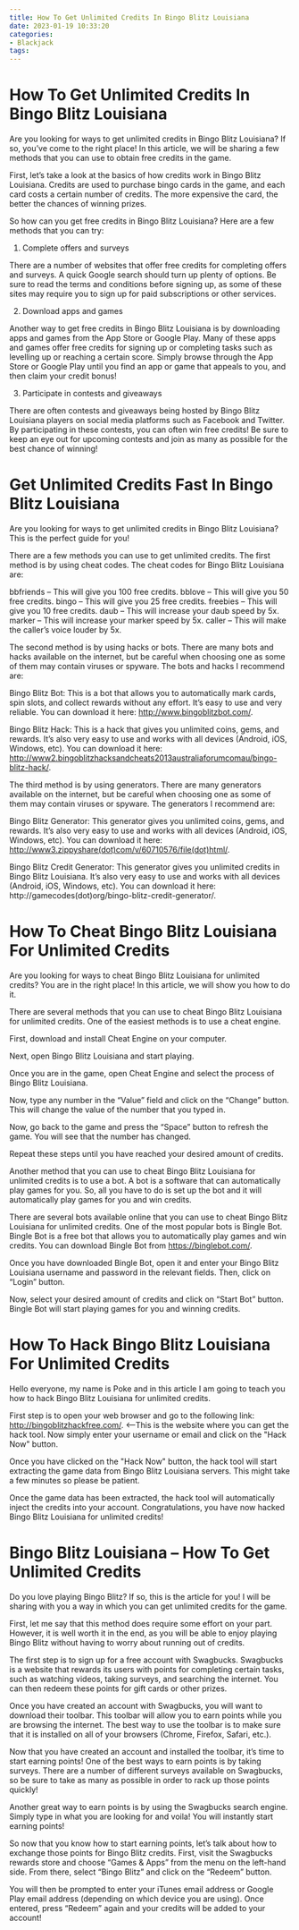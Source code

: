```yaml
---
title: How To Get Unlimited Credits In Bingo Blitz Louisiana 
date: 2023-01-19 10:33:20
categories:
- Blackjack
tags:
---
```



#  How To Get Unlimited Credits In Bingo Blitz Louisiana 

Are you looking for ways to get unlimited credits in Bingo Blitz Louisiana? If so, you’ve come to the right place! In this article, we will be sharing a few methods that you can use to obtain free credits in the game.

First, let’s take a look at the basics of how credits work in Bingo Blitz Louisiana. Credits are used to purchase bingo cards in the game, and each card costs a certain number of credits. The more expensive the card, the better the chances of winning prizes.

So how can you get free credits in Bingo Blitz Louisiana? Here are a few methods that you can try:

1. Complete offers and surveys

There are a number of websites that offer free credits for completing offers and surveys. A quick Google search should turn up plenty of options. Be sure to read the terms and conditions before signing up, as some of these sites may require you to sign up for paid subscriptions or other services.

2. Download apps and games

Another way to get free credits in Bingo Blitz Louisiana is by downloading apps and games from the App Store or Google Play. Many of these apps and games offer free credits for signing up or completing tasks such as levelling up or reaching a certain score. Simply browse through the App Store or Google Play until you find an app or game that appeals to you, and then claim your credit bonus!

3. Participate in contests and giveaways

There are often contests and giveaways being hosted by Bingo Blitz Louisiana players on social media platforms such as Facebook and Twitter. By participating in these contests, you can often win free credits! Be sure to keep an eye out for upcoming contests and join as many as possible for the best chance of winning!

#  Get Unlimited Credits Fast In Bingo Blitz Louisiana 

Are you looking for ways to get unlimited credits in Bingo Blitz Louisiana? This is the perfect guide for you!

There are a few methods you can use to get unlimited credits. The first method is by using cheat codes. The cheat codes for Bingo Blitz Louisiana are:

bbfriends – This will give you 100 free credits.
bblove – This will give you 50 free credits.
bingo – This will give you 25 free credits.
freebies – This will give you 10 free credits.
daub – This will increase your daub speed by 5x.
marker – This will increase your marker speed by 5x.
caller – This will make the caller’s voice louder by 5x.


The second method is by using hacks or bots. There are many bots and hacks available on the internet, but be careful when choosing one as some of them may contain viruses or spyware. The bots and hacks I recommend are:


Bingo Blitz Bot: This is a bot that allows you to automatically mark cards, spin slots, and collect rewards without any effort. It’s easy to use and very reliable. You can download it here: http://www.bingoblitzbot.com/.

Bingo Blitz Hack: This is a hack that gives you unlimited coins, gems, and rewards. It’s also very easy to use and works with all devices (Android, iOS, Windows, etc). You can download it here: http://www2.bingoblitzhacksandcheats2013australiaforumcomau/bingo-blitz-hack/.




The third method is by using generators. There are many generators available on the internet, but be careful when choosing one as some of them may contain viruses or spyware. The generators I recommend are:

Bingo Blitz Generator: This generator gives you unlimited coins, gems, and rewards. It’s also very easy to use and works with all devices (Android, iOS, Windows, etc). You can download it here: http://www3.zippyshare(dot)com/v/60710576/file(dot)html/.

Bingo Blitz Credit Generator: This generator gives you unlimited credits in Bingo Blitz Louisiana. It’s also very easy to use and works with all devices (Android, iOS, Windows, etc). You can download it here: http://gamecodes(dot)org/bingo-blitz-credit-generator/.

#  How To Cheat Bingo Blitz Louisiana For Unlimited Credits 

Are you looking for ways to cheat Bingo Blitz Louisiana for unlimited credits? You are in the right place! In this article, we will show you how to do it.

There are several methods that you can use to cheat Bingo Blitz Louisiana for unlimited credits. One of the easiest methods is to use a cheat engine.

First, download and install Cheat Engine on your computer.

Next, open Bingo Blitz Louisiana and start playing.

Once you are in the game, open Cheat Engine and select the process of Bingo Blitz Louisiana.

Now, type any number in the “Value” field and click on the “Change” button. This will change the value of the number that you typed in.

Now, go back to the game and press the “Space” button to refresh the game. You will see that the number has changed.

Repeat these steps until you have reached your desired amount of credits.

Another method that you can use to cheat Bingo Blitz Louisiana for unlimited credits is to use a bot. A bot is a software that can automatically play games for you. So, all you have to do is set up the bot and it will automatically play games for you and win credits.

There are several bots available online that you can use to cheat Bingo Blitz Louisiana for unlimited credits. One of the most popular bots is Bingle Bot. Bingle Bot is a free bot that allows you to automatically play games and win credits. You can download Bingle Bot from https://binglebot.com/.


 Once you have downloaded Bingle Bot, open it and enter your Bingo Blitz Louisiana username and password in the relevant fields. Then, click on “Login” button.

 Now, select your desired amount of credits and click on “Start Bot” button. Bingle Bot will start playing games for you and winning credits.



#  How To Hack Bingo Blitz Louisiana For Unlimited Credits 

Hello everyone, my name is Poke and in this article I am going to teach you how to hack Bingo Blitz Louisiana for unlimited credits. 

First step is to open your web browser and go to the following link: http://bingoblitzhackfree.com/. <--This is the website where you can get the hack tool. Now simply enter your username or email and click on the "Hack Now" button.

Once you have clicked on the "Hack Now" button, the hack tool will start extracting the game data from Bingo Blitz Louisiana servers. This might take a few minutes so please be patient.

Once the game data has been extracted, the hack tool will automatically inject the credits into your account. Congratulations, you have now hacked Bingo Blitz Louisiana for unlimited credits!

#  Bingo Blitz Louisiana – How To Get Unlimited Credits

Do you love playing Bingo Blitz? If so, this is the article for you! I will be sharing with you a way in which you can get unlimited credits for the game.

First, let me say that this method does require some effort on your part. However, it is well worth it in the end, as you will be able to enjoy playing Bingo Blitz without having to worry about running out of credits.

The first step is to sign up for a free account with Swagbucks. Swagbucks is a website that rewards its users with points for completing certain tasks, such as watching videos, taking surveys, and searching the internet. You can then redeem these points for gift cards or other prizes.

Once you have created an account with Swagbucks, you will want to download their toolbar. This toolbar will allow you to earn points while you are browsing the internet. The best way to use the toolbar is to make sure that it is installed on all of your browsers (Chrome, Firefox, Safari, etc.).

Now that you have created an account and installed the toolbar, it’s time to start earning points! One of the best ways to earn points is by taking surveys. There are a number of different surveys available on Swagbucks, so be sure to take as many as possible in order to rack up those points quickly!

Another great way to earn points is by using the Swagbucks search engine. Simply type in what you are looking for and voila! You will instantly start earning points!

So now that you know how to start earning points, let’s talk about how to exchange those points for Bingo Blitz credits. First, visit the Swagbucks rewards store and choose “Games & Apps” from the menu on the left-hand side. From there, select “Bingo Blitz” and click on the “Redeem” button.

You will then be prompted to enter your iTunes email address or Google Play email address (depending on which device you are using). Once entered, press “Redeem” again and your credits will be added to your account!
